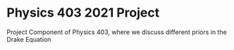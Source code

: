 # Physics 403 2021 Project
 Project Component of Physics 403, where we discuss different priors in the Drake Equation
